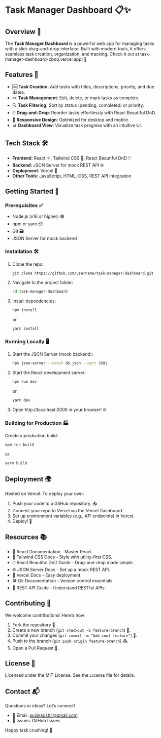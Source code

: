 # Task Manager Dashboard 📋✨

## Overview 🌟

The **Task Manager Dashboard** is a powerful web app for managing tasks with a slick drag-and-drop interface. Built with modern tools, it offers seamless task creation, organization, and tracking. Check it out at task-manager-dashboard-cbnq.vercel.app! 🚀

## Features 🎉

- 🆕 **Task Creation**: Add tasks with titles, descriptions, priority, and due dates.
- ✏️ **Task Management**: Edit, delete, or mark tasks as complete.
- 🔍 **Task Filtering**: Sort by status (pending, completed) or priority.
- 🖱️ **Drag-and-Drop**: Reorder tasks effortlessly with React Beautiful DnD.
- 📱 **Responsive Design**: Optimized for desktop and mobile.
- 📊 **Dashboard View**: Visualize task progress with an intuitive UI.

## Tech Stack 🛠️

- **Frontend**: React ⚛️, Tailwind CSS 🎨, React Beautiful DnD 🖱️
- **Backend**: JSON Server for mock REST API 🌐
- **Deployment**: Vercel 🚀
- **Other Tools**: JavaScript, HTML, CSS, REST API integration

## Getting Started 🚀

### Prerequisites ✅

- Node.js (v16 or higher) 🟢
- npm or yarn 📦
- Git 🗃️
- JSON Server for mock backend

### Installation 🛠️

1. Clone the repo:

   ```bash
   git clone https://github.com/username/task-manager-dashboard.git
   ```

2. Navigate to the project folder:

   ```bash
   cd task-manager-dashboard
   ```

3. Install dependencies:

   ```bash
   npm install
   ```

   or

   ```bash
   yarn install
   ```

### Running Locally 🖥️

1. Start the JSON Server (mock backend):

   ```bash
   npx json-server --watch db.json --port 3001
   ```

2. Start the React development server:

   ```bash
   npm run dev
   ```

   or

   ```bash
   yarn dev
   ```

3. Open http://localhost:3000 in your browser! 🌐

### Building for Production 🏭

Create a production build:

```bash
npm run build
```

or

```bash
yarn build
```

## Deployment 🌍

Hosted on Vercel. To deploy your own:

1. Push your code to a GitHub repository. 📤
2. Connect your repo to Vercel via the Vercel Dashboard.
3. Set up environment variables (e.g., API endpoints) in Vercel.
4. Deploy! 🎉

## Resources 📚

- 📖 React Documentation - Master React.
- 🎨 Tailwind CSS Docs - Style with utility-first CSS.
- 🖱️ React Beautiful DnD Guide - Drag-and-drop made simple.
- 🌐 JSON Server Docs - Set up a mock REST API.
- 🚀 Vercel Docs - Easy deployment.
- 🛠️ Git Documentation - Version control essentials.
- 📡 REST API Guide - Understand RESTful APIs.

## Contributing 🤝

We welcome contributions! Here’s how:

1. Fork the repository 🍴.
2. Create a new branch (`git checkout -b feature-branch`) 🌿.
3. Commit your changes (`git commit -m "Add cool feature"`) 💾.
4. Push to the branch (`git push origin feature-branch`) 📤.
5. Open a Pull Request 🙌.

## License 📜

Licensed under the MIT License. See the `LICENSE` file for details.

## Contact 📬

Questions or ideas? Let’s connect!

- 📧 Email: suloksushil@gmail.com
- 🐛 Issues: GitHub Issues

Happy task crushing! 🎯
